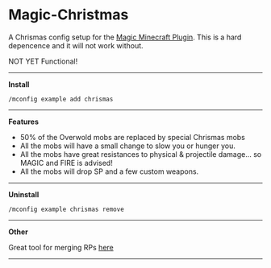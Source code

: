 # Magic-Christmas
A Chrismas config setup for the [Magic Minecraft Plugin](https://www.spigotmc.org/resources/magic.1056/). This is a hard depencence and it will not work without.

NOT YET Functional!

------------------------------------
**Install**


`/mconfig example add chrismas`


------------------------------------

**Features**

- 50% of the Overwold mobs are replaced by special Chrismas mobs
- All the mobs will have a small change to slow you or hunger you.
- All the mobs have great resistances to physical & projectile damage... so MAGIC and FIRE is advised!
- All the mobs will drop SP and a few custom weapons. 


------------------------------------

**Uninstall**

`/mconfig example chrismas remove`


------------------------------------
**Other**

Great tool for merging RPs [here](https://merge.elmakers.com/)

------------------------------------
